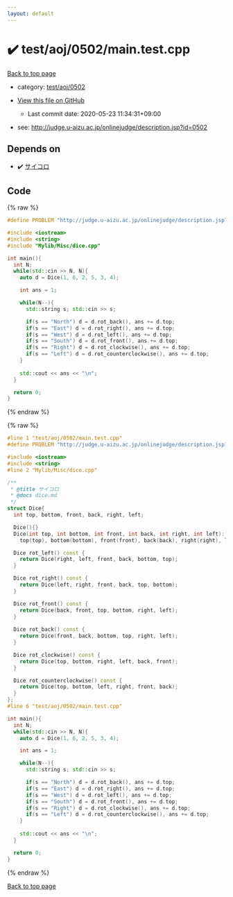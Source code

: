 ```yaml
---
layout: default
---
```


<!-- mathjax config similar to math.stackexchange -->
<script type="text/javascript" async
  src="https://cdnjs.cloudflare.com/ajax/libs/mathjax/2.7.5/MathJax.js?config=TeX-MML-AM_CHTML">
</script>
<script type="text/x-mathjax-config">
  MathJax.Hub.Config({
    TeX: { equationNumbers: { autoNumber: "AMS" }},
    tex2jax: {
      inlineMath: [ ['$','$'] ],
      processEscapes: true
    },
    "HTML-CSS": { matchFontHeight: false },
    displayAlign: "left",
    displayIndent: "2em"
  });
</script>

<script type="text/javascript" src="https://cdnjs.cloudflare.com/ajax/libs/jquery/3.4.1/jquery.min.js"></script>
<script src="https://cdn.jsdelivr.net/npm/jquery-balloon-js@1.1.2/jquery.balloon.min.js" integrity="sha256-ZEYs9VrgAeNuPvs15E39OsyOJaIkXEEt10fzxJ20+2I=" crossorigin="anonymous"></script>
<script type="text/javascript" src="../../../../assets/js/copy-button.js"></script>
<link rel="stylesheet" href="../../../../assets/css/copy-button.css" />


# :heavy_check_mark: test/aoj/0502/main.test.cpp

<a href="../../../../index.html">Back to top page</a>

* category: <a href="../../../../index.html#f070aafcfc9617f5a2bf249d6bfa024f">test/aoj/0502</a>
* <a href="{{ site.github.repository_url }}/blob/master/test/aoj/0502/main.test.cpp">View this file on GitHub</a>
    - Last commit date: 2020-05-23 11:34:31+09:00


* see: <a href="http://judge.u-aizu.ac.jp/onlinejudge/description.jsp?id=0502">http://judge.u-aizu.ac.jp/onlinejudge/description.jsp?id=0502</a>


## Depends on

* :heavy_check_mark: <a href="../../../../library/Mylib/Misc/dice.cpp.html">サイコロ</a>


## Code

<a id="unbundled"></a>
{% raw %}
```cpp
#define PROBLEM "http://judge.u-aizu.ac.jp/onlinejudge/description.jsp?id=0502"

#include <iostream>
#include <string>
#include "Mylib/Misc/dice.cpp"

int main(){
  int N;
  while(std::cin >> N, N){
    auto d = Dice(1, 6, 2, 5, 3, 4);

    int ans = 1;

    while(N--){
      std::string s; std::cin >> s;

      if(s == "North") d = d.rot_back(), ans += d.top;
      if(s == "East") d = d.rot_right(), ans += d.top;
      if(s == "West") d = d.rot_left(), ans += d.top;
      if(s == "South") d = d.rot_front(), ans += d.top;
      if(s == "Right") d = d.rot_clockwise(), ans += d.top;
      if(s == "Left") d = d.rot_counterclockwise(), ans += d.top;
    }
    
    std::cout << ans << "\n";
  }

  return 0;
}

```
{% endraw %}

<a id="bundled"></a>
{% raw %}
```cpp
#line 1 "test/aoj/0502/main.test.cpp"
#define PROBLEM "http://judge.u-aizu.ac.jp/onlinejudge/description.jsp?id=0502"

#include <iostream>
#include <string>
#line 2 "Mylib/Misc/dice.cpp"

/**
 * @title サイコロ
 * @docs dice.md
 */
struct Dice{
  int top, bottom, front, back, right, left;

  Dice(){}
  Dice(int top, int bottom, int front, int back, int right, int left):
    top(top), bottom(bottom), front(front), back(back), right(right), left(left){}

  Dice rot_left() const {
    return Dice(right, left, front, back, bottom, top);
  }

  Dice rot_right() const {
    return Dice(left, right, front, back, top, bottom);
  }

  Dice rot_front() const {
    return Dice(back, front, top, bottom, right, left);
  }
  
  Dice rot_back() const {
    return Dice(front, back, bottom, top, right, left);
  }

  Dice rot_clockwise() const {
    return Dice(top, bottom, right, left, back, front);
  }

  Dice rot_counterclockwise() const {
    return Dice(top, bottom, left, right, front, back);
  }
};
#line 6 "test/aoj/0502/main.test.cpp"

int main(){
  int N;
  while(std::cin >> N, N){
    auto d = Dice(1, 6, 2, 5, 3, 4);

    int ans = 1;

    while(N--){
      std::string s; std::cin >> s;

      if(s == "North") d = d.rot_back(), ans += d.top;
      if(s == "East") d = d.rot_right(), ans += d.top;
      if(s == "West") d = d.rot_left(), ans += d.top;
      if(s == "South") d = d.rot_front(), ans += d.top;
      if(s == "Right") d = d.rot_clockwise(), ans += d.top;
      if(s == "Left") d = d.rot_counterclockwise(), ans += d.top;
    }
    
    std::cout << ans << "\n";
  }

  return 0;
}

```
{% endraw %}

<a href="../../../../index.html">Back to top page</a>

